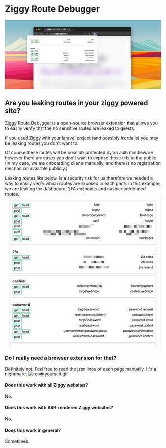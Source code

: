 # Ziggy Route Debugger

![screenshot.png](images%2Fscreenshot.png)

## Are you leaking routes in your ziggy powered site?

Ziggy Route Debugger is a open-source browser extension that allows you to easily verify that the no sensitive routes
are leaked to guests.

If you used Ziggy with your laravel project (and possibly Inertia.js) you may be leaking routes you don't want to.

Of course these routes will be possibly protected by an auth middleware however there are cases you don't want to expose
those urls to the public. (In my case, we are onboarding clients manually, and there is no registration mechanism
available publicly.)

Leaking routes like below, is a security risk for us therefore we needed a way to easily verify which routes are exposed
in each page. In this example, we are leaking the dashboard, 2FA endpoints and cashier predefined routes.
![leak_example.png](images%2Fleak_example.png)

### Do I really need a browser extension for that?

Definitely not! Feel free to read the json lines of each page manually. It's a nightmare.
![readityourself.gif](images%2Freadityourself.gif)

#### Does this work with all Ziggy websites?
No.

#### Does this work with SSR-rendered Ziggy websites?
No.

#### Does this work in general?
Sometimes.
